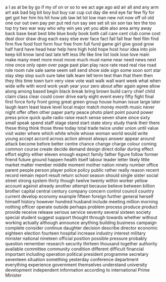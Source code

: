 a  I  as  at  be  by  go  if  my  of  on  or  so  to  we  act  age  ago  aid  air  all  and  any  arm  art  ask  bad  big  bit  boy  but  buy  car  cup  cut  day  die  end  eye  far  few  fly  for  get  got  her  him  his  hit  how  job  law  let  lot  low  man  new  not  now  off  oil  old  one  our  out  own  pay  per  put  red  run  say  see  set  sit  six  son  tax  ten  the  too  top  try  two  war  way  who  why  win  yes  yet  you  able  also  area  army  away  back  base  beat  best  bite  blue  body  book  both  call  care  cent  club  come  cost  deal  door  draw  drug  each  easy  else  ever  face  fact  fail  fall  fear  feel  film  find  firm  five  food  foot  form  four  free  from  full  fund  game  girl  give  good  grow  half  hard  have  head  hear  help  here  high  hold  hope  host  hour  idea  into  join  keep  kill  know  land  last  late  left  less  life  like  line  list  look  lose  love  main  make  many  meet  more  most  move  much  must  name  near  need  news  next  nine  once  only  open  over  page  past  plan  play  race  rate  read  real  rise  road  role  room  rule  sale  same  seem  sell  send  show  side  sign  some  soon  sort  star  stay  step  stop  such  sure  take  talk  team  tell  term  test  than  that  them  then  they  this  time  town  turn  very  view  vote  wait  walk  wall  want  week  what  when  wide  wife  with  word  work  yeah  year  your  zero  about  after  again  agree  allow  along  among  based  begin  black  break  bring  brown  build  carry  chief  child  claim  class  clear  could  cover  drive  early  eight  event  every  fifty  fight  final  first  force  forty  front  going  great  green  group  house  human  issue  large  later  laugh  learn  least  leave  level  local  major  match  money  month  music  never  night  offer  often  other  paper  party  peace  photo  plant  point  pound  power  press  price  quick  quite  radio  raise  reach  sense  seven  share  since  sixty  small  speak  spend  staff  stage  stand  start  state  story  study  thank  their  there  these  thing  think  those  three  today  total  trade  twice  under  union  until  value  visit  water  where  which  white  whole  whose  woman  world  would  write  young  accept  accord  across  action  almost  always  answer  appear  around  attack  become  before  better  centre  chance  change  charge  colour  coming  common  course  create  decide  demand  design  direct  dollar  during  effect  effort  eighty  either  eleven  enough  expect  family  father  figure  follow  former  friend  future  ground  happen  health  itself  labour  leader  letter  likely  little  market  matter  member  middle  moment  mother  nation  ninety  number  office  parent  people  person  player  police  policy  public  rather  really  reason  recent  record  remain  report  result  return  school  season  should  single  sister  social  street  strong  system  thirty  though  twelve  twenty  within  worker  yellow  account  against  already  another  attempt  because  believe  between  billion  brother  capital  central  century  company  concern  control  council  country  current  develop  economy  example  fifteen  foreign  further  general  herself  himself  history  however  hundred  husband  include  meeting  million  morning  nothing  officer  operate  outside  perhaps  problem  process  produce  product  provide  receive  release  serious  service  seventy  several  sixteen  society  special  student  suggest  support  thought  through  towards  whether  without  working  actually  although  announce  anything  building  business  campaign  complete  consider  continue  daughter  decision  describe  director  economic  eighteen  election  fourteen  hospital  increase  industry  interest  military  minister  national  nineteen  official  position  possible  pressure  probably  question  remember  research  security  thirteen  thousand  together  authority  available  committee  community  condition  different  difficult  financial  important  including  operation  political  president  programme  secretary  seventeen  situation  something  yesterday  conference  department  everything  experience  government  themselves  understand  university  development  independent  information  according to  international  Prime Minister    
